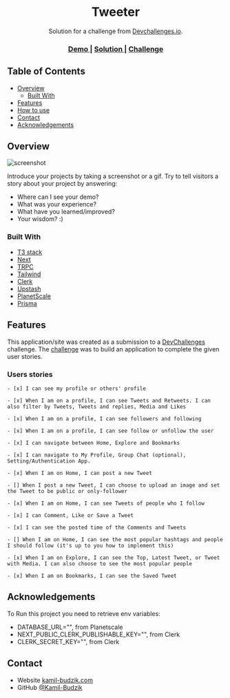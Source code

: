 <h1 align="center">Tweeter</h1>

<div align="center">
   Solution for a challenge from  <a href="http://devchallenges.io" target="_blank">Devchallenges.io</a>.
</div>

<div align="center">
  <h3>
    <a href="https://tweeter-beta-wine.vercel.app/">
      Demo
    </a>
    <span> | </span>
    <a href="https://github.com/Kamil-Budzik/Tweeter">
      Solution
    </a>
    <span> | </span>
    <a href="https://devchallenges.io/challenges/rleoQc34THclWx1cFFKH">
      Challenge
    </a>
  </h3>
</div>

<!-- TABLE OF CONTENTS -->

## Table of Contents

- [Overview](#overview)
  - [Built With](#built-with)
- [Features](#features)
- [How to use](#how-to-use)
- [Contact](#contact)
- [Acknowledgements](#acknowledgements)

## Overview

![screenshot](https://user-images.githubusercontent.com/16707738/92399059-5716eb00-f132-11ea-8b14-bcacdc8ec97b.png)

Introduce your projects by taking a screenshot or a gif. Try to tell visitors a story about your project by answering:

- Where can I see your demo?
- What was your experience?
- What have you learned/improved?
- Your wisdom? :)

### Built With

- [T3 stack](https://create.t3.gg/)
- [Next](https://nextjs.org/)
- [TRPC](https://trpc.io/)
- [Tailwind](https://tailwindcss.com/)
- [Clerk](https://clerk.com/)
- [Upstash](https://upstash.com/)
- [PlanetScale](https://planetscale.com/)
- [Prisma](https://www.prisma.io/)

## Features

This application/site was created as a submission to a [DevChallenges](https://devchallenges.io/challenges) challenge. The [challenge](https://devchallenges.io/challenges/rleoQc34THclWx1cFFKH) was to build an application to complete the given user stories.
### Users stories
    - [x] I can see my profile or others' profile

    - [x] When I am on a profile, I can see Tweets and Retweets. I can also filter by Tweets, Tweets and replies, Media and Likes

    - [x] When I am on a profile, I can see followers and following

    - [x] When I am on a profile, I can see follow or unfollow the user

    - [x] I can navigate between Home, Explore and Bookmarks

    - [x] I can navigate to My Profile, Group Chat (optional), Setting/Authentication App.

    - [x] When I am on Home, I can post a new Tweet

    - [] When I post a new Tweet, I can choose to upload an image and set the Tweet to be public or only-follower

    - [x] When I am on Home, I can see Tweets of people who I follow

    - [x] I can Comment, Like or Save a Tweet

    - [x] I can see the posted time of the Comments and Tweets

    - [] When I am on Home, I can see the most popular hashtags and people I should follow (it's up to you how to implement this)

    - [x] When I am on Explore, I can see the Top, Latest Tweet, or Tweet with Media. I can also choose to see the most popular people

    - [x] When I am on Bookmarks, I can see the Saved Tweet
 
## Acknowledgements

To Run this project you need to retrieve env variables:
- DATABASE_URL="", from Planetscale 
- NEXT_PUBLIC_CLERK_PUBLISHABLE_KEY="", from Clerk 
- CLERK_SECRET_KEY="", from Clerk   

## Contact  

- Website [kamil-budzik.com](https://kamil-budzik.com/)
- GitHub [@Kamil-Budzik](https://github.com/Kamil-Budzik/)